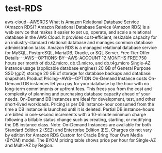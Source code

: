 # test-RDS
aws-cloud--AWSRDS
What is Amazon Relational Database Service (Amazon RDS)?
Amazon Relational Database Service (Amazon RDS) is a web service that makes it easier to set up, operate, and scale a relational database in the AWS Cloud. It provides cost-efficient, resizable capacity for an industry-standard relational database and manages common database administration tasks.
Amazon RDS is a managed relational database service for MySQL, PostgreSQL, MariaDB, Oracle, or SQL Server.
Free Tier Offer Details---AWS--OPTIONS-BY--AWS-ACCOUNT
12 MONTHS FREE
750 hours per month of db.t2.micro, db.t3.micro, and db.t4g.micro Single-AZ instance usage (applicable database engines)
20 GB of General Purpose SSD (gp2) storage
20 GB of storage for database backups and database snapshots
Product Pricing--AWS--OPTION
On-Demand Instance costs
On-Demand DB instances let you pay for your database by the hour with no long-term commitments or upfront fees. This frees you from the cost and complexity of planning and purchasing database capacity ahead of your needs. On-Demand DB instances are ideal for development, test, and other short-lived workloads.
Pricing is per DB instance-hour consumed from the time a DB instance is launched until it is deleted. Partial DB instance-hours are billed in one-second increments with a 10-minute minimum charge following a billable status change such as creating, starting, or modifying the DB instance class.
Note: On-Demand Instances are available for both Standard Edition 2 (SE2) and Enterprise Edition (EE). Charges do not vary by edition for Amazon RDS Custom for Oracle Bring Your Own Media (BYOM) model. The BYOM pricing table shows price per hour for Single-AZ and Multi-AZ by Region.


